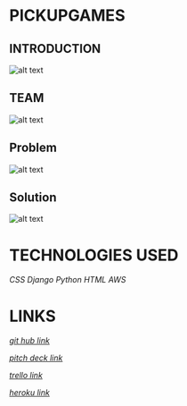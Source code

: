 # PICKUPGAMES



## **INTRODUCTION**
![alt text](https://i.imgur.com/LwSSttK.jpg)



## **TEAM**
![alt text](https://i.imgur.com/MygJyyc.jpg)




## **Problem**
![alt text](https://i.imgur.com/LoSNcbq.jpg)


## **Solution**
![alt text](https://i.imgur.com/LwSSttK.jpg)



# TECHNOLOGIES USED
*CSS*
*Django*
*Python*
*HTML*
*AWS*


# LINKS


[*git hub link*](https://github.com/nbai123/PickUpGames)

[*pitch deck link*](https://docs.google.com/presentation/d/1uWzLqHEuwEoaMsfE9DB3Ieob1LWd_TW9JjK3GkK9crs/edit#slide=id.p)

[*trello link*](https://trello.com/b/4jZaSAc0/pick-up-games-python-django-project)

[*heroku link*](https://pick-up-games.herokuapp.com/)